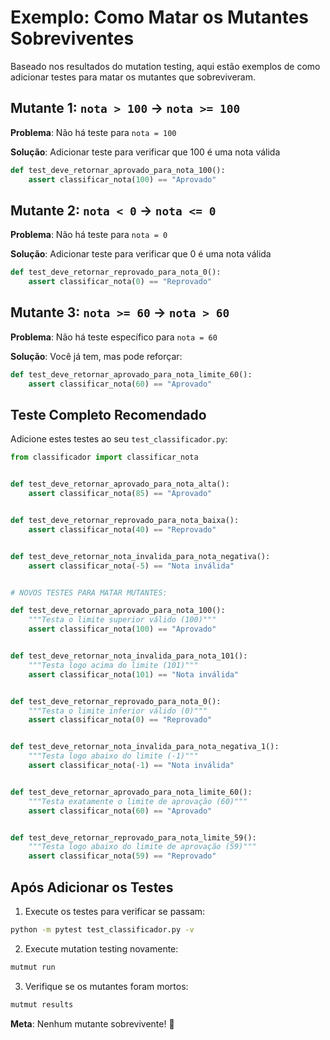 # Exemplo: Como Matar os Mutantes Sobreviventes

Baseado nos resultados do mutation testing, aqui estão exemplos de como adicionar testes para matar os mutantes que sobreviveram.

## Mutante 1: `nota > 100` → `nota >= 100`

**Problema**: Não há teste para `nota = 100`

**Solução**: Adicionar teste para verificar que 100 é uma nota válida
```python
def test_deve_retornar_aprovado_para_nota_100():
    assert classificar_nota(100) == "Aprovado"
```

## Mutante 2: `nota < 0` → `nota <= 0`

**Problema**: Não há teste para `nota = 0`

**Solução**: Adicionar teste para verificar que 0 é uma nota válida
```python
def test_deve_retornar_reprovado_para_nota_0():
    assert classificar_nota(0) == "Reprovado"
```

## Mutante 3: `nota >= 60` → `nota > 60`

**Problema**: Não há teste específico para `nota = 60`

**Solução**: Você já tem, mas pode reforçar:
```python
def test_deve_retornar_aprovado_para_nota_limite_60():
    assert classificar_nota(60) == "Aprovado"
```

## Teste Completo Recomendado

Adicione estes testes ao seu `test_classificador.py`:

```python
from classificador import classificar_nota


def test_deve_retornar_aprovado_para_nota_alta():
    assert classificar_nota(85) == "Aprovado"


def test_deve_retornar_reprovado_para_nota_baixa():
    assert classificar_nota(40) == "Reprovado"


def test_deve_retornar_nota_invalida_para_nota_negativa():
    assert classificar_nota(-5) == "Nota inválida"


# NOVOS TESTES PARA MATAR MUTANTES:

def test_deve_retornar_aprovado_para_nota_100():
    """Testa o limite superior válido (100)"""
    assert classificar_nota(100) == "Aprovado"


def test_deve_retornar_nota_invalida_para_nota_101():
    """Testa logo acima do limite (101)"""
    assert classificar_nota(101) == "Nota inválida"


def test_deve_retornar_reprovado_para_nota_0():
    """Testa o limite inferior válido (0)"""
    assert classificar_nota(0) == "Reprovado"


def test_deve_retornar_nota_invalida_para_nota_negativa_1():
    """Testa logo abaixo do limite (-1)"""
    assert classificar_nota(-1) == "Nota inválida"


def test_deve_retornar_aprovado_para_nota_limite_60():
    """Testa exatamente o limite de aprovação (60)"""
    assert classificar_nota(60) == "Aprovado"


def test_deve_retornar_reprovado_para_nota_limite_59():
    """Testa logo abaixo do limite de aprovação (59)"""
    assert classificar_nota(59) == "Reprovado"
```

## Após Adicionar os Testes

1. Execute os testes para verificar se passam:
```bash
python -m pytest test_classificador.py -v
```

2. Execute mutation testing novamente:
```bash
mutmut run
```

3. Verifique se os mutantes foram mortos:
```bash
mutmut results
```

**Meta**: Nenhum mutante sobrevivente! 🎯
